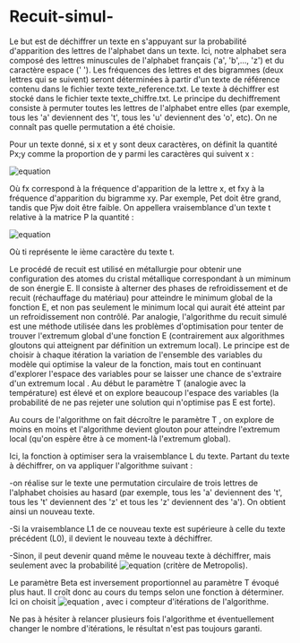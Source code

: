 # Recuit-simul-

Le but est de déchiffrer un texte en s'appuyant sur la probabilité d'apparition des lettres de l'alphabet dans un texte. 
Ici, notre alphabet sera composé des lettres minuscules de l'alphabet français ('a', 'b',..., 'z') et du caractère espace (' '). 
Les fréquences des lettres et des bigrammes (deux lettres qui se suivent) seront déterminées à partir d'un texte de référence contenu dans le fichier texte texte_reference.txt.
Le texte à déchiffrer est stocké dans le fichier texte texte_chiffre.txt. Le principe du dechiffrement
consiste à permuter toutes les lettres de l'alphabet entre elles (par exemple, tous les 'a' deviennent des 't', tous les 'u' deviennent des 'o', etc). On ne connaît pas quelle permutation a été choisie. 


Pour un texte donné, si x et y sont deux caractères, on définit la quantité Px;y comme la proportion de y parmi les caractères qui suivent x : 

![equation](http://www.sciweavers.org/upload/Tex2Img_1615581681/render.png)

Où fx correspond à la fréquence d'apparition de la lettre x, et fxy à la fréquence d'apparition du
bigramme xy. Par exemple, Pet doit être grand, tandis que Pjw doit être faible. 
On appellera vraisemblance d'un texte t relative à la matrice P la quantité : 

![equation](http://www.sciweavers.org/download/Tex2Img_1615582284.jpg)

Où ti représente le ième caractère du texte t. 


Le procédé de recuit est utilisé en métallurgie pour obtenir une configuration des atomes du cristal métallique correspondant à un miminum de son énergie E. 
Il consiste à alterner des phases de refroidissement et de recuit (réchauffage du matériau) pour atteindre le minimum global de la fonction E, et non pas seulement le minimum local qui aurait été atteint par un refroidissement non contrôlé. 
Par analogie, l'algorithme du recuit simulé est une méthode utilisée dans les problèmes d'optimisation pour tenter de trouver l'extremum global d'une fonction E (contrairement aux algorithmes
gloutons qui atteignent par définition un extremum local). Le principe est de choisir à chaque itération la variation de l'ensemble des variables du modèle qui optimise la valeur de la fonction, mais tout en continuant d'explorer l'espace des variables pour se laisser une chance de s'extraire
d'un extremum local . Au début le paramètre T (analogie avec la température) est élevé et on explore beaucoup l'espace
des variables (la probabilité de ne pas rejeter une solution qui n'optimise pas E est forte).

Au cours de l'algorithme on fait décroître le paramètre T , on explore de moins en moins et l'algorithme
devient glouton pour atteindre l'extremum local (qu'on espère être à ce moment-là l'extremum
global).

Ici, la fonction à optimiser sera la vraisemblance L du texte. 
Partant du texte à déchiffrer, on va
appliquer l'algorithme suivant : 

-on réalise sur le texte une permutation circulaire de trois lettres de l'alphabet choisies au
hasard (par exemple, tous les 'a' deviennent des 't', tous les 't' deviennent des 'z' et
tous les 'z' deviennent des 'a'). 
On obtient ainsi un nouveau texte. 

-Si la vraisemblance L1 de ce nouveau texte est supérieure à celle du texte précédent (L0),
il devient le nouveau texte à déchiffrer. 

-Sinon, il peut devenir quand même le nouveau texte à déchiffrer, mais seulement avec la
probabilité ![equation](http://www.sciweavers.org/download/Tex2Img_1615582434.jpg) (critère de Metropolis).

Le paramètre Beta est inversement proportionnel au paramètre T évoqué plus haut. Il
croît donc au cours du temps selon une fonction à déterminer. Ici on choisit ![equation](http://www.sciweavers.org/download/Tex2Img_1615582624.jpg)
, avec i compteur d'itérations de l'algorithme.

Ne pas à hésiter à relancer plusieurs fois l'algorithme et éventuellement changer le nombre d'itérations, le résultat n'est pas toujours garanti.
